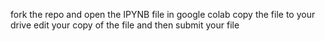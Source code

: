 fork the repo and open the IPYNB file in google colab 
copy the file to your drive 
edit your copy of the file and then submit your file 
